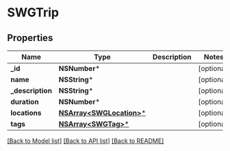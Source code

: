 # SWGTrip

## Properties
Name | Type | Description | Notes
------------ | ------------- | ------------- | -------------
**_id** | **NSNumber*** |  | [optional] 
**name** | **NSString*** |  | [optional] 
**_description** | **NSString*** |  | [optional] 
**duration** | **NSNumber*** |  | [optional] 
**locations** | [**NSArray&lt;SWGLocation&gt;***](SWGLocation.md) |  | [optional] 
**tags** | [**NSArray&lt;SWGTag&gt;***](SWGTag.md) |  | [optional] 

[[Back to Model list]](../README.md#documentation-for-models) [[Back to API list]](../README.md#documentation-for-api-endpoints) [[Back to README]](../README.md)


